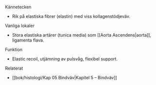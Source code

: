 Kännetecken
- Rik på elastiska fibrer (elastin) med viss kollagenstödjeväv.

Vanliga lokaler
- Stora elastiska artärer (tunica media) som [[Aorta Ascendens|aorta]], ligamenta flava.

Funktion
- Elastic recoil, utjämning av pulsvåg, flexibel support.

Relaterat
- [[bok/histologi/Kap 05 Bindväv|Kapitel 5 – Bindväv]]

